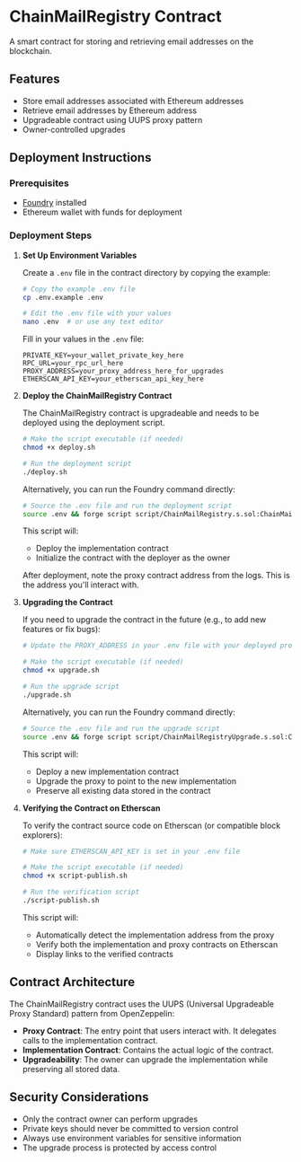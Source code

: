 # ChainMailRegistry Contract

A smart contract for storing and retrieving email addresses on the blockchain.

## Features

- Store email addresses associated with Ethereum addresses
- Retrieve email addresses by Ethereum address
- Upgradeable contract using UUPS proxy pattern
- Owner-controlled upgrades

## Deployment Instructions

### Prerequisites

- [Foundry](https://book.getfoundry.sh/getting-started/installation) installed
- Ethereum wallet with funds for deployment

### Deployment Steps

1. **Set Up Environment Variables**

   Create a `.env` file in the contract directory by copying the example:

   ```bash
   # Copy the example .env file
   cp .env.example .env
   
   # Edit the .env file with your values
   nano .env  # or use any text editor
   ```

   Fill in your values in the `.env` file:
   ```
   PRIVATE_KEY=your_wallet_private_key_here
   RPC_URL=your_rpc_url_here
   PROXY_ADDRESS=your_proxy_address_here_for_upgrades
   ETHERSCAN_API_KEY=your_etherscan_api_key_here
   ```

2. **Deploy the ChainMailRegistry Contract**

   The ChainMailRegistry contract is upgradeable and needs to be deployed using the deployment script.

   ```bash
   # Make the script executable (if needed)
   chmod +x deploy.sh

   # Run the deployment script
   ./deploy.sh
   ```

   Alternatively, you can run the Foundry command directly:

   ```bash
   # Source the .env file and run the deployment script
   source .env && forge script script/ChainMailRegistry.s.sol:ChainMailRegistryScript --rpc-url $RPC_URL --private-key $PRIVATE_KEY --broadcast
   ```

   This script will:
   - Deploy the implementation contract
   - Initialize the contract with the deployer as the owner
   
   After deployment, note the proxy contract address from the logs. This is the address you'll interact with.

3. **Upgrading the Contract**

   If you need to upgrade the contract in the future (e.g., to add new features or fix bugs):

   ```bash
   # Update the PROXY_ADDRESS in your .env file with your deployed proxy address
   
   # Make the script executable (if needed)
   chmod +x upgrade.sh

   # Run the upgrade script
   ./upgrade.sh
   ```

   Alternatively, you can run the Foundry command directly:

   ```bash
   # Source the .env file and run the upgrade script
   source .env && forge script script/ChainMailRegistryUpgrade.s.sol:ChainMailRegistryUpgradeScript --rpc-url $RPC_URL --private-key $PRIVATE_KEY --broadcast
   ```

   This script will:
   - Deploy a new implementation contract
   - Upgrade the proxy to point to the new implementation
   - Preserve all existing data stored in the contract

4. **Verifying the Contract on Etherscan**

   To verify the contract source code on Etherscan (or compatible block explorers):

   ```bash
   # Make sure ETHERSCAN_API_KEY is set in your .env file
   
   # Make the script executable (if needed)
   chmod +x script-publish.sh

   # Run the verification script
   ./script-publish.sh
   ```

   This script will:
   - Automatically detect the implementation address from the proxy
   - Verify both the implementation and proxy contracts on Etherscan
   - Display links to the verified contracts

## Contract Architecture

The ChainMailRegistry contract uses the UUPS (Universal Upgradeable Proxy Standard) pattern from OpenZeppelin:

- **Proxy Contract**: The entry point that users interact with. It delegates calls to the implementation contract.
- **Implementation Contract**: Contains the actual logic of the contract.
- **Upgradeability**: The owner can upgrade the implementation while preserving all stored data.

## Security Considerations

- Only the contract owner can perform upgrades
- Private keys should never be committed to version control
- Always use environment variables for sensitive information
- The upgrade process is protected by access control
